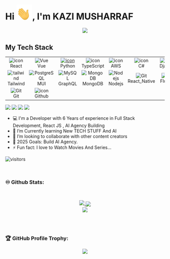 <h1>Hi <img src="./wave.gif" width=50 >, I'm KAZI MUSHARRAF </h1>
<p align="center">
  <a href="https://github.com/kaimatsuda29"><img
      src="https://readme-typing-svg.herokuapp.com/?lines=Full-Stack%20developer;Web%20and%20mobile%20master;AI%20Automation%20Engineer;Always%20learning%20new%20tech&font=Pacifico&center=true&width=650&height=120&color=58a6ff&vCenter=true&size=45%22"></a>
</p>

<h2 align="left" id="macropower-tech">My Tech Stack </h2>

<table align="center">
  <tr>
    <td align="center" width="96">
      <img src="https://techstack-generator.vercel.app/react-icon.svg" alt="icon" width="65" height="65" />
      <br>React
    </td>
    <td align="center" width="96">
      <img src="https://skillicons.dev/icons?i=vue" width="65" height="65" alt="Vue" />
      <br>Vue
    </td>
    <td align="center" width="96">
      <a href="#macropower-tech">
        <img src="https://techstack-generator.vercel.app/python-icon.svg" alt="icon" width="65" height="65" />
      </a>
      <br>Python
    </td>
    <td align="center" width="96">
      <img src="https://techstack-generator.vercel.app/ts-icon.svg" alt="icon" width="65" height="65" />
      <br>TypeScript
    </td>
    <td align="center" width="96">
      <img src="https://techstack-generator.vercel.app/aws-icon.svg" alt="icon" width="65" height="65" />
      <br>AWS
    </td>
    <td align="center" width="96">
      <img src="https://techstack-generator.vercel.app/csharp-icon.svg" alt="icon" width="65" height="65" />
      <br>C#
    </td>
    <td align="center" width="96">
      <img src="https://techstack-generator.vercel.app/django-icon.svg" alt="icon" width="65" height="65" />
      <br>Django
    </td>
  </tr>
  <tr>
    <td align="center" width="96">
      <img src="https://skillicons.dev/icons?i=tailwind" width="65" height="65" alt="tailwind" />
      <br>Tailwind
    </td>
    <td align="center" width="96">
      <img src="https://skillicons.dev/icons?i=mui" width="65" height="65" alt="PostgreSQL" />
      <br>MUI
    </td>
    <td align="center" width="96">
      <img src="https://skillicons.dev/icons?i=graphql" width="65" height="65" alt="MySQL" />
      <br>GraphQL
    </td>
    <td align="center" width="96">
      <img src="https://skillicons.dev/icons?i=mongodb" width="65" height="65" alt="MongoDB" />
      <br>MongoDB
    </td>
    <td align="center" width="96">
      <img src="https://skillicons.dev/icons?i=nodejs" width="65" height="65" alt="Nodejs" />
      <br>Nodejs
    </td>
    <td align="center" width="96">
      <img src="https://reactnative.dev/img/header_logo.svg"
        width="65" height="65" alt="Git" />
      <br>React_Native
    </td>
    <td align="center" width="96">
      <img src="https://docs.flutter.dev/assets/images/branding/flutter/logo/default.svg"
        width="65" height="65" alt="Git" />
      <br>Flutter
    </td>
  </tr>
  <tr>
    <td align="center" width="96">
      <img src="https://user-images.githubusercontent.com/25181517/192108372-f71d70ac-7ae6-4c0d-8395-51d8870c2ef0.png"
        width="65" height="65" alt="Git" />
      <br>Git
    </td>
    <td align="center" width="96">
      <img src="https://techstack-generator.vercel.app/github-icon.svg" alt="icon" width="65" height="65" />
      <br>Github
    </td>
  </tr>
</table>

<p > 
 <img src="https://badges.pufler.dev/visits/mk-knight23/mk-knight23"/>
 <img src="https://badges.pufler.dev/years/mk-knight23"/>
 <img src="https://badges.pufler.dev/repos/mk-knight23"/>
 <img src="https://badges.pufler.dev/commits/monthly/mk-knight23"/>
</p>

- 💻 I'm a Developer with 6 Years of experience in Full Stack Development, React JS , AI Agency  Building 
- 🌱 I’m Currently learning New TECH STUFF And AI
- 👯 I’m looking to collaborate with other content creators
- 🥅 2025 Goals: Build AI Agency.
- ⚡ Fun fact: I love to Watch Movies And Series...

![visitors](https://visitor-badge.laobi.icu/badge?page_id=mk-knight23)


[twitter]: https://twitter.com/mk_knight_23
[instagram]: https://instagram.com/kazi_musharraf_01
[linkedin]: https://linkedin.com/in/mk-knight-1373271b8


<br>

### ♾️  Github Stats:
<br>
<p align="center">
  <a href="https://github.com/mk-knight23"><span>
    <img height="48%" src="https://github-readme-stats.vercel.app/api?username=mk-knight23&count_private=true&show_icons=true&theme=radical&&include_all_commits=true"/>
<!--     <img width="48%" src="https://github-readme-streak-stats.herokuapp.com/?user=mk-knight23&theme=radical" /> -->
    <!--(<img height="180em" src="https://github-readme-stats-eight-theta.vercel.app/api/top-langs/?username=99anjali&hide=html,css,javascript,scss&layout=compact&langs_count=8&theme=radical"/>)-->
    <img align="center" src="https://github-profile-summary-cards.vercel.app/api/cards/profile-details?username=mk-knight23&theme=dracula" />
   <br />
   <img align="center" src="https://github-readme-stats.vercel.app/api/top-langs/?username=mk-knight23&hide=php&theme=dracula" /></span></a>

</p>

<br />  
<br />
  
### 🏆 GitHub Profile Trophy:
<p align="center">
<a href="https://github.com/ryo-ma/github-profile-trophy">
  <img width=800 src="https://github-profile-trophy.vercel.app/?username=mk-knight23&column=8&theme=onedark&no-frame=true&no-bg=true"/>
</a>
</p>

<br>


<br>  


